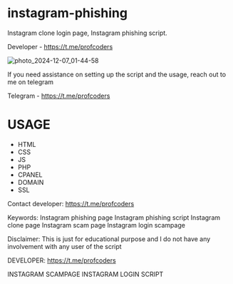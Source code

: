 # instagram-phishing
Instagram clone login page, Instagram phishing script. 

Developer - https://t.me/profcoders

![photo_2024-12-07_01-44-58](https://github.com/user-attachments/assets/3084e2d3-6331-4f76-ba56-74189fa58aff)

If you need assistance on setting up the script and the usage, reach out to me on telegram 

Telegram - https://t.me/profcoders

# USAGE
- HTML
- CSS
- JS
- PHP
- CPANEL
- DOMAIN
- SSL

Contact developer: https://t.me/profcoders

Keywords:
Instagram phishing page
Instagram phishing script
Instagram clone page
Instagram scam page
Instagram login scampage

Disclaimer:
This is just for educational purpose and I do not have any involvement with any user of the script

DEVELOPER: https://t.me/profcoders

INSTAGRAM SCAMPAGE
INSTAGRAM LOGIN SCRIPT
